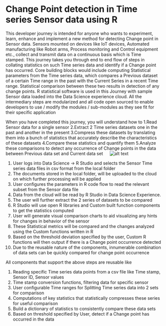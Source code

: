 # Change Point detection in Time series Sensor data using R

This developer journey is intended for anyone who wants to experiment, learn, enhance and implement a new method for detecting Change point in Sensor data. Sensors mounted on devices like IoT devices, Automated manufacturing like Robot arms, Process monitoring and Control equipment etc., collect and transmit data on a continuous basis which is Time stamped. 
This journey takes you through end to end flow of steps in collating statistics on such Time series data and identify if a Change point has occurred. Core building blocks would include computing Statistical parameters from the Time series data, which compares a Previous dataset of a certain Time range in the past with the Current Series in a recent Time range. Statistical comparison between these two results in detection of any change points. R statistical software is used in this Journey with sample Sensor data loaded into the Data Science experience cloud.
All the intermediary steps are modularized and all code open sourced to enable developers to use / modify the modules / sub-modules as they see fit for their specific application

When you have completed this journey, you will understand how to
1.Read Sensor data for a single sensor
2.Extract 2 Time series datasets one in the past and another in the present
3.Compress these datasets by translating them into a bunch of statistics that accurately describe the characteristics 
   of these datasets
4.Compare these statistics and quantify them 
5.Analyze these comparisons to detect any occurrence of Change points in the data between Previous data set and 
  Current data set
 
![alt text](http://url/to/img.png)



1.	User logs into Data Science -> R Studio and selects the Sensor Time series data files in csv format from the local folder
2.	The documents stored in the local folder, will be uploaded to the cloud on which further processing will be applied
3.	User configures the parameters in R code flow to read the relevant subset from the Sensor data file
4.	Data from the cloud will be read by R Studio in Data Science Experience.
5.	The user will further extract the 2 series of datasets to be compared
6.	R Studio will use open R libraries and Custom built function components to get the statistics computed
7.	User will generate visual comparison charts to aid visualizing any hints for changes in behavior of the sensor
8.	These Statistical metrics will be compared and the changes analyzed using the Custom functions written in R
9.	Based on the threshold deviation specified by the user, Custom R functions will then output if there is a Change point occurrence detected
10.	Due to the reusable nature of the components, innumerable combination of data sets can be quickly compared for change point occurrence

All components that support the above steps are reusable like
1.	Reading specific Time series data points from a csv file like Time stamp, Sensor ID, Sensor values
2.	Time stamp conversion functions, filtering data for specific sensor
3.	User configurable Time ranges for Splitting Time series data into 2 sets for comparison
4.	Computations of key statistics that statistically compresses these series for useful comparison
5.	Build a dictionary of statistics to consistently compare these data sets
6.	Based on threshold specified by User, detect if a Change point has occurred in the data



